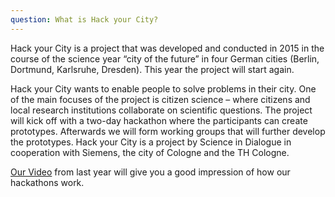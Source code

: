 ```yaml
---
question: What is Hack your City?
---
```


Hack your City is a project that was developed and conducted in 2015 in the course of the science year “city of the future” in four German cities (Berlin, Dortmund, Karlsruhe, Dresden). This year the project will start again.<br>

Hack your City wants to enable people to solve problems in their city. One of the main focuses of the project is citizen science – where citizens and local research institutions collaborate on scientific questions. The project will kick off with a two-day hackathon where the participants can create prototypes. Afterwards we will form working groups that will further develop the prototypes. Hack your City is a project by Science in Dialogue in cooperation with Siemens, the city of Cologne and the TH Cologne.<br>

<a href="https://www.youtube.com/watch?v=56RcQ6IvMwk">Our Video</a> from last year will give you a good impression of how our hackathons work.
